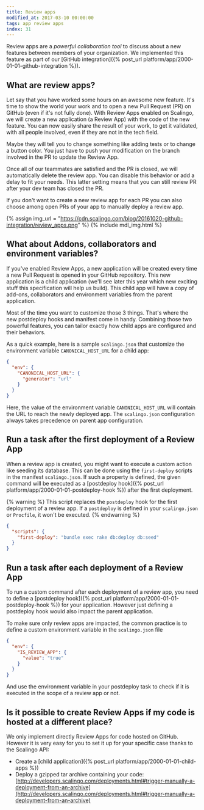 ```yaml
---
title: Review apps
modified_at: 2017-03-10 00:00:00
tags: app review apps
index: 31
---
```


Review apps are a *powerful collaboration tool* to discuss about a new features
between members of your organization. We implemented this feature as part of
our [GitHub integration]({% post_url platform/app/2000-01-01-github-integration
%}).

## What are review apps?

Let say that you have worked some hours on an awesome new feature. It's time to
show the world your work and to open a new Pull Request (PR) on GitHub (even if
it's not fully done). With Review Apps enabled on Scalingo, we will create a
new application (a Review App) with the code of the new feature. You can now
easily share the result of your work, to get it validated, with all people
involved, even if they are not in the tech field.

Maybe they will tell you to change something like adding tests or to change a
button color. You just have to push your modification on the branch involved in
the PR to update the Review App.

Once all of our teammates are satisfied and the PR is closed, we will
automatically delete the review app. You can disable this behavior or add a
delay to fit your needs. This latter setting means that you can still review PR
after your dev team has closed the PR.

If you don't want to create a new review app for each PR you can also choose
among open PRs of your app to manually deploy a review app.

{% assign img_url = "https://cdn.scalingo.com/blog/20161020-github-integration/review_apps.png" %}
{% include mdl_img.html %}

## What about Addons, collaborators and environment variables?

If you've enabled Review Apps, a new application will be created every time a
new Pull Request is opened in your GitHub repository. This new application is a
child application (we'll see later this year which new exciting stuff this
specification will help us build). This child app will have a copy of add-ons,
collaborators and environment variables from the parent application.

Most of the time you want to customize those 3 things. That's where the new
postdeploy hooks and manifest come in handy. Combining those two powerful
features, you can tailor exactly how child apps are configured and their
behaviors.

As a quick example, here is a sample `scalingo.json` that customize the
environment variable `CANONICAL_HOST_URL` for a child app:

```json
{
  "env": {
    "CANONICAL_HOST_URL": {
      "generator": "url"
    }
  }
}
```

Here, the value of the environment variable `CANONICAL_HOST_URL` will contain
the URL to reach the newly deployed app. The `scalingo.json` configuration
always takes precedence on parent app configuration.

## Run a task after the first deployment of a Review App

When a review app is created, you might want to execute a custom action like
seeding its database. This can be done using the `first-deploy` scripts in the
manifest `scalingo.json`. If such a property is defined, the given command will
be executed as a [postdeploy hook]({% post_url
platform/app/2000-01-01-postdeploy-hook %}) after the first deployment.

{% warning %}
This script replaces the `postdeploy` hook for the first deployment of a review app.
If a `postdeploy` is defined in your `scalingo.json` or `Procfile`, it won't be executed.
{% endwarning %}

```json
{
  "scripts": {
    "first-deploy": "bundle exec rake db:deploy db:seed"
  }
}
```

## Run a task after each deployment of a Review App

To run a custom command after each deployment of a review app, you need to
define a [postdeploy hook]({% post_url platform/app/2000-01-01-postdeploy-hook
%}) for your application. However just defining a postdeploy hook would also
impact the parent application.

To make sure only review apps are impacted, the common practice is to define a
custom environment variable in the `scalingo.json` file

```json
{
  "env": {
    "IS_REVIEW_APP": {
      "value": "true"
    }
  }
}
```

And use the environment variable in your postdeploy task to check if it is
executed in the scope of a review app or not.

## Is it possible to create Review Apps if my code is hosted at a different place?

We only implement directly Review Apps for code hosted on GitHub. However it is
very easy for you to set it up for your specific case thanks to the Scalingo
API:

* Create a [child application]({% post_url platform/app/2000-01-01-child-apps %})
* Deploy a gzipped tar archive containing your code:
[http://developers.scalingo.com/deployments.html#trigger-manually-a-deployment-from-an-archive](http://developers.scalingo.com/deployments.html#trigger-manually-a-deployment-from-an-archive)
